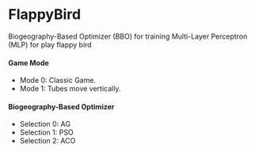 # FlappyBird
Biogeography-Based Optimizer (BBO) for training Multi-Layer Perceptron (MLP) for play flappy bird

#### Game Mode
- Mode 0: Classic Game.
- Mode 1: Tubes move vertically.

#### Biogeography-Based Optimizer
- Selection 0: AG
- Selection 1: PSO
- Selection 2: ACO